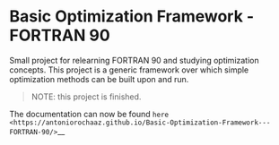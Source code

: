 # Basic Optimization Framework - FORTRAN 90
 Small project for relearning FORTRAN 90 and studying optimization concepts. This project is a generic framework over which simple optimization methods can be built upon and run.

> NOTE: this project is finished.

The documentation can now be found `here <https://antoniorochaaz.github.io/Basic-Optimization-Framework---FORTRAN-90/>`__